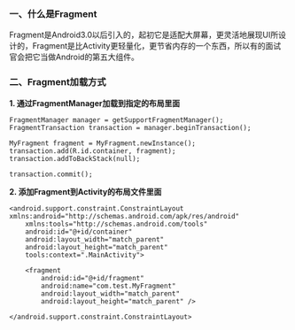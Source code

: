 ### 一、什么是Fragment ###

Fragment是Android3.0以后引入的，起初它是适配大屏幕，更灵活地展现UI所设计的，Fragment是比Activity更轻量化，更节省内存的一个东西，所以有的面试官会把它当做Android的第五大组件。

### 二、Fragment加载方式 ###

**1. 通过FragmentManager加载到指定的布局里面**

	FragmentManager manager = getSupportFragmentManager();
	FragmentTransaction transaction = manager.beginTransaction();
	
	MyFragment fragment = MyFragment.newInstance();
	transaction.add(R.id.container, fragment);
	transaction.addToBackStack(null);
	
	transaction.commit();

**2. 添加Fragment到Activity的布局文件里面**

	<android.support.constraint.ConstraintLayout xmlns:android="http://schemas.android.com/apk/res/android"
	    xmlns:tools="http://schemas.android.com/tools"
	    android:id="@+id/container"
	    android:layout_width="match_parent"
	    android:layout_height="match_parent"
	    tools:context=".MainActivity">
	
	    <fragment
	        android:id="@+id/fragment"
	        android:name="com.test.MyFragment"
	        android:layout_width="match_parent"
	        android:layout_height="match_parent" />
	
	</android.support.constraint.ConstraintLayout>

